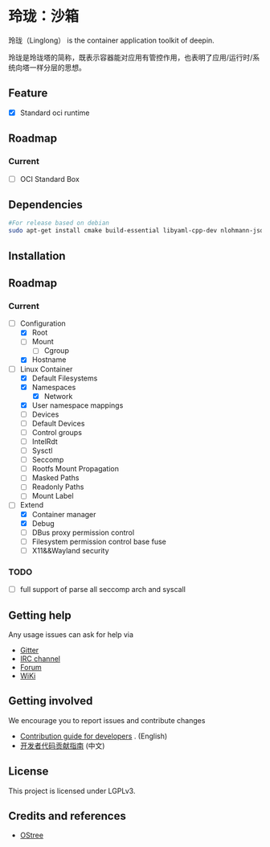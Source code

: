 # 玲珑：沙箱

玲珑（Linglong） is the container application toolkit of deepin.

玲珑是玲珑塔的简称，既表示容器能对应用有管控作用，也表明了应用/运行时/系统向塔一样分层的思想。

## Feature

- [x] Standard oci runtime

## Roadmap

### Current

- [ ] OCI Standard Box

## Dependencies

```bash
#For release based on debian
sudo apt-get install cmake build-essential libyaml-cpp-dev nlohmann-json3-dev libgtest-dev
```

## Installation

## Roadmap

### Current

- [ ] Configuration
    - [x] Root
    - [ ] Mount
        - [ ] Cgroup
    - [X] Hostname
- [ ] Linux Container
    - [x] Default Filesystems
    - [X] Namespaces
        - [x] Network
    - [X] User namespace mappings
    - [ ] Devices
    - [ ] Default Devices
    - [ ] Control groups
    - [ ] IntelRdt
    - [ ] Sysctl
    - [ ] Seccomp
    - [ ] Rootfs Mount Propagation
    - [ ] Masked Paths
    - [ ] Readonly Paths
    - [ ] Mount Label
- [ ] Extend
    - [x] Container manager
    - [x] Debug
    - [ ] DBus proxy permission control
    - [ ] Filesystem permission control base fuse
    - [ ] X11&&Wayland security

### TODO

- [ ] full support of parse all seccomp arch and syscall

## Getting help

Any usage issues can ask for help via

- [Gitter](https://gitter.im/orgs/linuxdeepin/rooms)
- [IRC channel](https://webchat.freenode.net/?channels=deepin)
- [Forum](https://bbs.deepin.org)
- [WiKi](https://wiki.deepin.org/)

## Getting involved

We encourage you to report issues and contribute changes

- [Contribution guide for developers](https://github.com/linuxdeepin/developer-center/wiki/Contribution-Guidelines-for-Developers-en)
  . (English)
- [开发者代码贡献指南](https://github.com/linuxdeepin/developer-center/wiki/Contribution-Guidelines-for-Developers) (中文)

## License

This project is licensed under LGPLv3.

## Credits and references

- [OStree](https://github.com/ostreedev/ostree)
